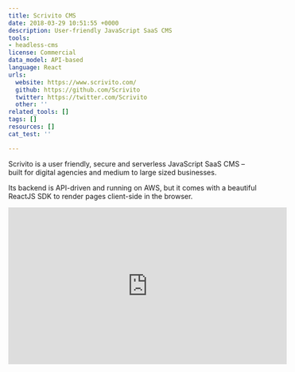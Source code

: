 ```yaml
---
title: Scrivito CMS
date: 2018-03-29 10:51:55 +0000
description: User-friendly JavaScript SaaS CMS
tools:
- headless-cms
license: Commercial
data_model: API-based
language: React
urls:
  website: https://www.scrivito.com/
  github: https://github.com/Scrivito
  twitter: https://twitter.com/Scrivito
  other: ''
related_tools: []
tags: []
resources: []
cat_test: ''

---
```

Scrivito is a user friendly, secure and serverless JavaScript SaaS CMS – built for digital agencies and medium to large sized businesses.

Its backend is API-driven and running on AWS, but it comes with a beautiful ReactJS SDK to render pages client-side in the browser.


<iframe width="560" height="315" src="https://www.youtube-nocookie.com/embed/LQfYszHlhpA?rel=0&amp;controls=0" frameborder="0" allow="autoplay; encrypted-media" allowfullscreen></iframe>